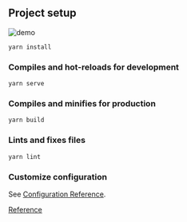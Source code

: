 ## Project setup

![demo](public/eyes-2021.gif])

```
yarn install
```

### Compiles and hot-reloads for development

```
yarn serve
```

### Compiles and minifies for production

```
yarn build
```

### Lints and fixes files

```
yarn lint
```

### Customize configuration

See [Configuration Reference](https://cli.vuejs.org/config/).

[Reference](https://codesandbox.io/s/mouse-tracking-eye-rpzyt?file=/src/App.vue)
